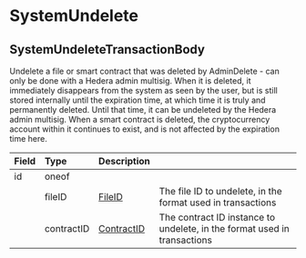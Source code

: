 # SystemUndelete

## SystemUndeleteTransactionBody

Undelete a file or smart contract that was deleted by AdminDelete - can only be done with a Hedera admin multisig. When it is deleted, it immediately disappears from the system as seen by the user, but is still stored internally until the expiration time, at which time it is truly and permanently deleted. Until that time, it can be undeleted by the Hedera admin multisig. When a smart contract is deleted, the cryptocurrency account within it continues to exist, and is not affected by the expiration time here.

| Field | Type | Description |  |
| :--- | :--- | :--- | :--- |
| id | oneof |  |  |
|  | fileID | [FileID](../basic-types/fileid.md) | The file ID to undelete, in the format used in transactions |
|  | contractID | [ContractID](../basic-types/contractid.md) | The contract ID instance to undelete, in the format used in transactions |

